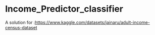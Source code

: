 # Income_Predictor_classifier
A solution for :https://www.kaggle.com/datasets/jainaru/adult-income-census-dataset
